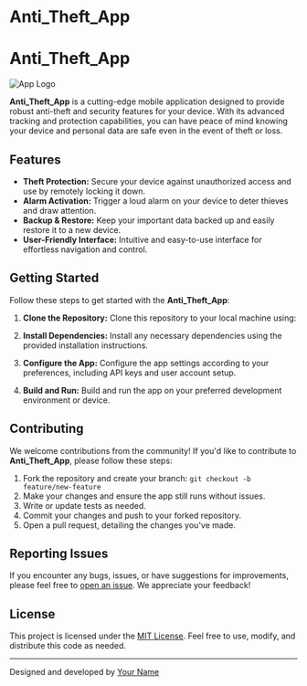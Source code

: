 # Anti_Theft_App

# Anti_Theft_App

![App Logo](app_logo.png)

**Anti_Theft_App** is a cutting-edge mobile application designed to provide robust anti-theft and security features for your device. With its advanced tracking and protection capabilities, you can have peace of mind knowing your device and personal data are safe even in the event of theft or loss.

## Features

- **Theft Protection:** Secure your device against unauthorized access and use by remotely locking it down.
- **Alarm Activation:** Trigger a loud alarm on your device to deter thieves and draw attention.
- **Backup & Restore:** Keep your important data backed up and easily restore it to a new device.
- **User-Friendly Interface:** Intuitive and easy-to-use interface for effortless navigation and control.

## Getting Started

Follow these steps to get started with the **Anti_Theft_App**:

1. **Clone the Repository:** Clone this repository to your local machine using:


2. **Install Dependencies:** Install any necessary dependencies using the provided installation instructions.

3. **Configure the App:** Configure the app settings according to your preferences, including API keys and user account setup.

4. **Build and Run:** Build and run the app on your preferred development environment or device.

## Contributing

We welcome contributions from the community! If you'd like to contribute to **Anti_Theft_App**, please follow these steps:

1. Fork the repository and create your branch: `git checkout -b feature/new-feature`
2. Make your changes and ensure the app still runs without issues.
3. Write or update tests as needed.
4. Commit your changes and push to your forked repository.
5. Open a pull request, detailing the changes you've made.

## Reporting Issues

If you encounter any bugs, issues, or have suggestions for improvements, please feel free to [open an issue]((https://github.com/AbishekPonmudi/Anti_Theft_App.git)). We appreciate your feedback!

## License

This project is licensed under the [MIT License](LICENSE.md). Feel free to use, modify, and distribute this code as needed.

---

Designed and developed by [Your Name](https://github.com/AbishekPonmudi)
